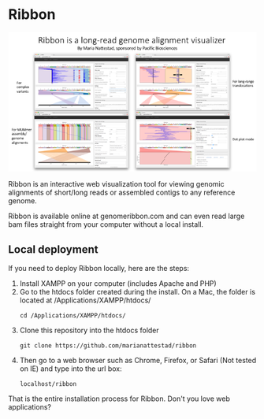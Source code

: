 # Ribbon
![Ribbon gallery](/images/gallery.png)

Ribbon is an interactive web visualization tool for viewing genomic alignments of short/long reads or assembled contigs to any reference genome. 



Ribbon is available online at genomeribbon.com and can even read large bam files straight from your computer without a local install. 

## Local deployment
If you need to deploy Ribbon locally, here are the steps:
1. Install XAMPP on your computer (includes Apache and PHP)
2. Go to the htdocs folder created during the install. On a Mac, the folder is located at /Applications/XAMPP/htdocs/
	```
	cd /Applications/XAMPP/htdocs/
	```
3. Clone this repository into the htdocs folder
	```
	git clone https://github.com/marianattestad/ribbon
	```
4. Then go to a web browser such as Chrome, Firefox, or Safari (Not tested on IE) and type into the url box:
	```
	localhost/ribbon
	```

That is the entire installation process for Ribbon. Don't you love web applications?
